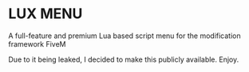 # LUX MENU
A full-feature and premium Lua based script menu for the modification framework FiveM

Due to it being leaked, I decided to make this publicly available. Enjoy.
